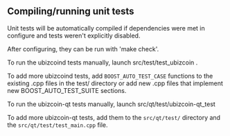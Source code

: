 Compiling/running unit tests
------------------------------------

Unit tests will be automatically compiled if dependencies were met in configure
and tests weren't explicitly disabled.

After configuring, they can be run with 'make check'.

To run the ubizcoind tests manually, launch src/test/test_ubizcoin .

To add more ubizcoind tests, add `BOOST_AUTO_TEST_CASE` functions to the existing
.cpp files in the test/ directory or add new .cpp files that
implement new BOOST_AUTO_TEST_SUITE sections.

To run the ubizcoin-qt tests manually, launch src/qt/test/ubizcoin-qt_test

To add more ubizcoin-qt tests, add them to the `src/qt/test/` directory and
the `src/qt/test/test_main.cpp` file.
